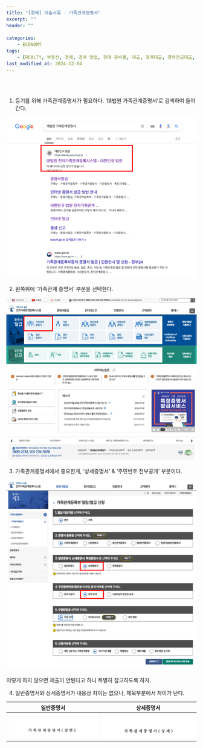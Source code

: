 ```yaml
---
title: "[경매] 대출서류 - 가족관계증명서"
excerpt: ""
header: ""

categories:
    - ECONOMY
tags:
    - [REALTY, 부동산, 경매, 경매 방법, 경매 준비물, 대출, 경매대출, 경락잔금대출, 대출서류, 경락대출 서류, 경매 대출 서류]
last_modified_at: 2024-12-04
---
```

<br><br>

1. 등기를 위해 가족관계증명서가 필요하다. ‘대법원 가족관계증명서’로 검색하여 들어간다.


![0](/upload/2024-12-04-대출서류_-_가족관계증명서.md/0.png)


2. 왼쪽위에 ‘가족관계 증명서’ 부분을 선택한다.


![1](/upload/2024-12-04-대출서류_-_가족관계증명서.md/1.png)


3. 가족관계증명서에서 중요한게, ‘상세증명서’ & ‘주민번호 전부공개’ 부분이다.


![2](/upload/2024-12-04-대출서류_-_가족관계증명서.md/2.png)


이렇게 하지 않으면 제출이 안된다고 하니 특별히 참고하도록 하자.


4. 일반증명서와 상세증명서가 내용상 차이는 없으나, 제목부분에서 차이가 난다.


| 일반증명서 | 상세증명서 |
| ----- | ----- |
|![3](/upload/2024-12-04-대출서류_-_가족관계증명서.md/3.png)|![4](/upload/2024-12-04-대출서류_-_가족관계증명서.md/4.png)|



